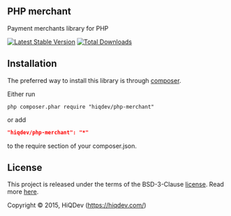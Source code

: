 PHP merchant
------------

Payment merchants library for PHP

[![Latest Stable Version](https://poser.pugx.org/hiqdev/php-merchant/v/stable.png)](https://packagist.org/packages/hiqdev/php-merchant)
[![Total Downloads](https://poser.pugx.org/hiqdev/php-merchant/downloads.png)](https://packagist.org/packages/hiqdev/php-merchant)

## Installation

The preferred way to install this library is through [composer](http://getcomposer.org/download/).

Either run

```
php composer.phar require "hiqdev/php-merchant"
```

or add

```json
"hiqdev/php-merchant": "*"
```

to the require section of your composer.json.

## License

This project is released under the terms of the BSD-3-Clause [license](https://github.com/hiqdev/hidev/blob/master/LICENSE).
Read more [here](http://choosealicense.com/licenses/bsd-3-clause).

Copyright © 2015, HiQDev (https://hiqdev.com/)
